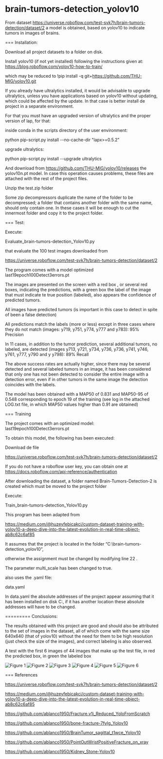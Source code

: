 # brain-tumors-detection_yolov10
From dataset https://universe.roboflow.com/test-svk7h/brain-tumors-detection/dataset/2  a model is obtained, based on yolov10 to indicate tumors in images of brains. 

=== Installation:

 Download all project datasets to a folder on disk.

Install yolov10 (if not yet installed) following the instructions given at: https://blog.roboflow.com/yolov10-how-to-train/ 

which may be reduced to !pip install -q git+https://github.com/THU-MIG/yolov10.git

If you already have ultralytics installed, it would be advisable to upgrade ultralytics, unless you have applications based on yolov10 without updating, which could be affected by the update. In that case is better install de project in a separate environment.

For that you must have an upgraded version of ultralytics and the proper version of lap, for that:

inside conda in the scripts directory of the user environment:

python pip-script.py install --no-cache-dir "lapx>=0.5.2"

upgrade ultralytics:

python pip-script.py install --upgrade ultralytics

And download from https://github.com/THU-MIG/yolov10/releases the yolov10n.pt model. In case this operation causes problems, these files are attached with the rest of the project files.

Unzip the test.zip folder

Some zip decompressors duplicate the name of the folder to be decompressed; a folder that contains another folder with the same name, should only contain one. In these cases it will be enough to cut the innermost folder and copy it to the project folder.

=== Test:

Execute:

Evaluate_brain-tumors-detection_Yolov10.py

that evaluate the 100 test images downloaded from 

https://universe.roboflow.com/test-svk7h/brain-tumors-detection/dataset/2

The program comes with a model optimized last19epoch100Detect3errors.pt

The images are presented on the screen with a red box , or several red boxes, indicating the predictions, with a green box the label of the image that must indicate te true position (labeled), also appears the confidence of predicted tumors.

All images have predicted tumors (is important in this case to detect in spite of been a false detection)

All predictions match the labels (more or less) except in three cases where they do not match (images: y719, y751, y774, y777 and y783): 95% Precision

In 11 cases, in addition to the tumor prediction, several additional tumors, no labeled, are detected (images y713, y721,  y734, y736, y736, y741, y746, y761, y777, y790 and y y798): 89%  Recall

The above success rates are actually higher, since there may be several detected and several labeled tumors in an image, it has been considered that only one has not been detected to consider the entire image with a detection error, even if in other tumors in the same image the detection coincides with the labels.

The model has been obtained with a MAP50 of 0.831 and MAP50-95 of 0.548 corresponding to epoch 19 of the training (see log in the attached LOG.txt file, in which MAP50 values ​​higher than 0.91 are obtained)



=== Training

The project comes with an optimized model: last19epoch100Detect3errors.pt

To obtain this model, the following has been executed:

 Download de file

 https://universe.roboflow.com/test-svk7h/brain-tumors-detection/dataset/2

If you do not have a roboflow user key, you can obtain one at
https://docs.roboflow.com/api-reference/authentication

After downloading the dataset, a folder named Brain-Tumors-Detection-2 is created which must be moved to the project folder

Execute:

 Train_brain-tumors-detection_Yolov10.py

This program has been adapted from

 https://medium.com/@huzeyfebicakci/custom-dataset-training-with-yolov10-a-deep-dive-into-the-latest-evolution-in-real-time-object-ab8c62c6af85

It assumes that the project is located in the folder 
“C:\brain-tumors-detection_yolov10”, 

otherwise the assignment must be changed by modifying line 22 .

The parameter multi_scale has been changed to true.

also uses the .yaml file:

data.yaml

In data.yaml the absolute addresses of the project appear assuming that it has been installed on disk C:, if it has another location these absolute addresses will have to be changed.

=========
Conclusions:

The results obtained with this project are good and should also be attributed to the set of images in the dataset, all of which come with the same size 640x640 (that of yolov10) without the need for them to be high resolution (just check the size of the images), and correct labeling is also observed.

A test with the first 6 images of  44 images that make up the test file, in red the predicted box, in green the labeled box

![Figure 1](https://github.com/ablanco1950/brain-tumors-detection_yolov10/blob/main/Figure_1.png)
![Figure 2](https://github.com/ablanco1950/brain-tumors-detection_yolov10/blob/main/Figure_2.png)
![Figure 3](https://github.com/ablanco1950/brain-tumors-detection_yolov10/blob/main/Figure_3.png)
![Figure 4](https://github.com/ablanco1950/brain-tumors-detection_yolov10/blob/main/Figure_4.png)
![Figure 5](https://github.com/ablanco1950/brain-tumors-detection_yolov10/blob/main/Figure_5.png)
![Figure 6](https://github.com/ablanco1950/brain-tumors-detection_yolov10/blob/main/Figure_6.png)

=== References

 https://universe.roboflow.com/test-svk7h/brain-tumors-detection/dataset/2

https://medium.com/@huzeyfebicakci/custom-dataset-training-with-yolov10-a-deep-dive-into-the-latest-evolution-in-real-time-object-ab8c62c6af85 

https://github.com/ablanco1950/Fracture.v1i_Reduced_YoloFromScratch

https://github.com/ablanco1950/bone-fracture-7fylg_Yolov10

https://github.com/ablanco1950/BrainTumor_sagittal_t1wce_Yolov10

https://github.com/ablanco1950/PointOutWristPositiveFracture_on_xray

https://github.com/ablanco1950/Kidney_Stone-Yolov10

